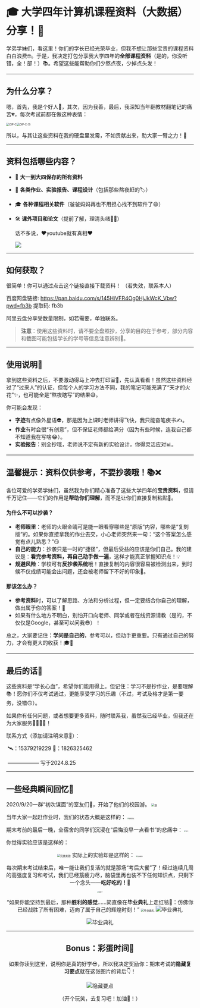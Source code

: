 # 🎓 大学四年计算机课程资料（大数据）分享！🎉

学弟学妹们，看这里！你们的学长已经光荣毕业，但我不想让那些宝贵的课程资料白白浪费🤓。于是，我决定打包分享我大学四年的**全部课程资料**（是的，你没听错，全！部！）📚。希望这些能帮助你们少熬点夜，少掉点头发！

---

## 为什么分享？
嗯，首先，我是个好人🤣，其次，因为我善，最后，我深知当年翻教材翻笔记的痛苦💔，每次考试前都在做这种表情：

<img src="C:\Users\Administrator\Desktop\新建文件夹\OIP-C.jpg" alt="OIP-C" style="zoom:50%;" /><img src="C:\Users\Administrator\Desktop\新建文件夹\OIP-C (1).jpg" alt="OIP-C (1)" style="zoom:50%;" />

所以，与其让这些资料在我的硬盘里发霉，不如贡献出来，助大家一臂之力！💪

---

## 资料包括哪些内容？
- 📘 **大一到大四保存的所有资料**

- 📐 **各类作业、实验报告、课程设计**（包括那些熬夜赶的🏷）

- 🎓 **各种课程相关软件**（爸爸妈妈再也不用担心找不到软件了😄）

- 🛠 **课外项目和论文**（提前了解，理清头绪👨‍🏫）

  话不多说，:heart:youtube就有真相:heart:

  ![](C:\Users\Administrator\Desktop\新建文件夹\Snipaste_2024-12-13_15-06-48.png)

---

## 如何获取？
很简单！你可以通过点击这个链接直接下载资料！ （若失效，联系本人）

百度网盘链接: https://pan.baidu.com/s/145HiVFR4Og0HjJkWcK_Vbw?pwd=fb3b 提取码: fb3b

阿里云盘分享受数量限制，如若需要，单独联系。


> **注意**：使用这些资料时，请不要全盘照抄，分享的目的在于参考，部分内容和截图可能包括学长的学号等信息注意辨别👀。
---

## 使用说明📑
拿到这些资料之后，不要激动得马上冲去打印室📠，先认真看看！虽然这些资料经过了“过来人”的认证，但每个人的学习方法不同，我的笔记可能充满了“天才的火花”✨，也可能全是“熬夜瞎写”的结果😅。

你可能会发现：
- **字迹**有点像外星语👽，那是因为上课时老师讲得飞快，我只能奋笔疾书✍️。
- **作业**有时会很“有创意”，但不保证老师都给满分（因为有些时候，连我自己都不知道我在写啥😂）。
- **实验报告**：别全抄哦，老师说不定有新的实验设计，你得灵活应对📊。

---

## 温馨提示：资料仅供参考，不要抄袭哦！📚❌

各位可爱的学弟学妹们，虽然我为你们精心准备了这些大学四年的**宝贵资料**，但请千万记住——它们的作用是**帮助你们理解**，而不是让你们直接复制粘贴📄。

#### 为什么不可以抄袭？
- **老师眼里**：老师的火眼金睛可是能一眼看穿哪些是“原版”内容，哪些是“复刻版”的。如果你直接拿我的作业去交，小心老师突然来一句：“这个答案怎么感觉有点儿熟悉？”😏
- **自己的能力**：抄袭只是一时的“捷径”，但最后受益的应该是你们自己。我的建议是：**看完参考资料，再自己动手做一遍**，这样才能真正掌握知识点！💡
- **规避风险**：学校可有**反抄袭系统**哦！直接复制的内容很容易被检测出来，到时候不仅成绩可能会出问题，还会被老师留下不好的印象🤔。

#### 那该怎么办？
- **参考资料**时，可以了解思路、方法和分析过程，但一定要结合你自己的理解，做出属于你的答案！💪
- 如果有什么地方不明白，别怕开口向老师、同学或者在线资源请教（是的，不仅仅是Google，甚至可以问我😎）！

总之，大家要记住：**学问是自己的**，参考可以，但动手更重要。只有通过自己的努力，才会有更大的收获！🎓🚀

---

## 最后的话👋

这些资料是“学长心血”，希望你们能用得上。但记住：学习不是抄作业，是要理解📚！愿你们不仅考试通过，更能享受学习的乐趣（不过，考试及格才是第一要务，没错🙃）。

如果你有任何问题，或者想要更多资料，随时联系我，虽然我已经毕业，但我还在为大家服务👨‍🏫👩‍🏫！

联系方式（添加请注明来意🐶）：                          

​                          🛰：15379219229                                                                          🐧：1826325462

​										                                                                                  ——————    写于2024.8.25

---

## 一些经典瞬间回忆🔮

2020/9/20一群“初次谋面”的室友们🤝，开始了他们的校园游。
<img src="C:\Users\Administrator\Desktop\新建文件夹\psc.jpg" alt="游" style="zoom: 50%;" />

当年大家一起赶作业时，我们的状态大概是这样的：
<img src="C:\Users\Administrator\Desktop\新建文件夹\IMG_20230301_21090711.jpg" alt="偷看美女" style="zoom: 25%;" />

期末考前的最后一晚，全宿舍的同学们沉浸在“后悔没早一点看书”的悲痛中：
<img src="C:\Users\Administrator\Desktop\新建文件夹\Screenshot_2022-05-31-10-43-00-825_tv.danmaku.bili.jpg" alt="复习" style="zoom: 25%;" />

你觉得实验应该是这样的：
 <div align=center><img src="C:\Users\Administrator\Desktop\新建文件夹\Snipaste_2024-08-25_14-16-14.png" alt="完美实验" style="zoom:50%;" />
 实际上的实验却是这样的：
 <img src="C:\Users\Administrator\Desktop\新建文件夹\IMG_20221005_105813.jpg" alt="实验爆炸" style="zoom:25%;" />

每次期末考试结束后，唯一能让我们复活的就是那场“考后大餐”了！经过连续几周的高强度复习和考试，我们已经筋疲力尽，脑袋里再也装不下任何知识点，只剩下一个念头——**吃好吃的！**🍜

<img src="C:\Users\Administrator\Desktop\新建文件夹\MVIMG_20220603_160723.jpg" alt="吃撑了" style="zoom:25%;" />

“如果你能坚持到最后，那种**胜利的感觉**……简直像在**毕业典礼**上走红毯🎉：仿佛你已经战胜了所有困难，迈向了属于自己的辉煌时刻！”
<img src="C:\Users\Administrator\Desktop\新建文件夹\psc (1).jpg" alt="毕业典礼" style="zoom:50%;" />
![毕业典礼](C:\Users\Administrator\Desktop\新建文件夹\1724565843169.jpg)

![毕业典礼](C:\Users\Administrator\Desktop\新建文件夹\1724565843167.jpg)

---

## Bonus：彩蛋时间🥳
如果你读到这里，说明你是真的好学😎，所以我决定奖励你：期末考试的**隐藏复习要点**就在这张图片的背后👇！

![隐藏要点](C:\Users\Administrator\Desktop\新建文件夹\下载.jpg)

（开个玩笑，去复习吧！加油💪！）
